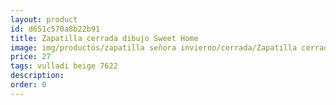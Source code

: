 ```yaml
---
layout: product
id: d651c570a8b22b91
title: Zapatilla cerrada dibujo Sweet Home
image: img/productos/zapatilla señora invierno/cerrada/Zapatilla cerrada dibujo Sweet Home=27=vulladi beige 7622.webp
price: 27
tags: vulladi beige 7622
description: 
order: 0
---
```

